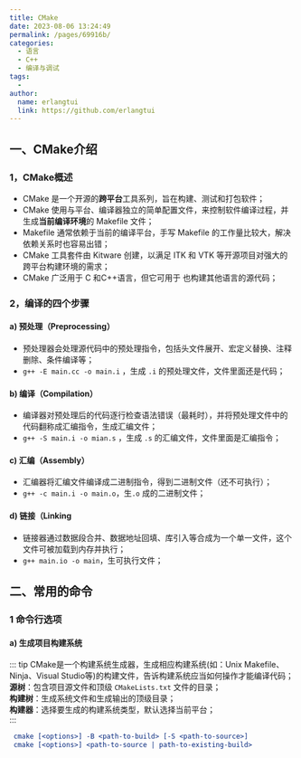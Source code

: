 ```yaml
---
title: CMake
date: 2023-08-06 13:24:49
permalink: /pages/69916b/
categories:
  - 语言
  - C++
  - 编译与调试
tags:
  - 
author: 
  name: erlangtui
  link: https://github.com/erlangtui
---
```

## 一、CMake介绍
### 1，CMake概述
* CMake 是一个开源的**跨平台**工具系列，旨在构建、测试和打包软件；
* CMake 使用与平台、编译器独立的简单配置文件，来控制软件编译过程，并生成**当前编译环境**的 Makefile 文件；
* Makefile 通常依赖于当前的编译平台，手写 Makefile 的工作量比较大，解决依赖关系时也容易出错；
* CMake 工具套件由 Kitware 创建，以满足 ITK 和 VTK 等开源项目对强大的跨平台构建环境的需求；
* CMake 广泛用于 C 和C++语言，但它可用于 也构建其他语言的源代码；

### 2，编译的四个步骤
#### a) 预处理（Preprocessing）
* 预处理器会处理源代码中的预处理指令，包括头文件展开、宏定义替换、注释删除、条件编译等；
* `g++ -E main.cc -o main.i` ，生成 `.i` 的预处理文件，文件里面还是代码；
#### b) 编译（Compilation）
* 编译器对预处理后的代码逐行检查语法错误（最耗时），并将预处理文件中的代码翻称成汇编指令，生成汇编文件；
* `g++ -S main.i -o mian.s` ，生成 `.s` 的汇编文件，文件里面是汇编指令；
#### c) 汇编（Assembly）
* 汇编器将汇编文件编译成二进制指令，得到二进制文件（还不可执行）；
* `g++ -c main.i -o main.o`，生`.o` 成的二进制文件；
#### d) 链接（Linking
* 链接器通过数据段合并、数据地址回填、库引入等合成为一个单一文件，这个文件可被加载到内存并执行；
* `g++ main.io -o main`，生可执行文件；

## 二、常用的命令
### 1 命令行选项
#### a) 生成项目构建系统
::: tip
CMake是一个构建系统生成器，生成相应构建系统(如：Unix Makefile、Ninja、Visual Studio等)的构建文件，告诉构建系统应当如何操作才能编译代码；<br>
**源树**：包含项目源文件和顶级 `CMakeLists.txt` 文件的目录；<br>
**构建树**：生成系统文件和生成输出的顶级目录；<br>
**构建器**：选择要生成的构建系统类型，默认选择当前平台；<br>
:::

```cmake
 cmake [<options>] -B <path-to-build> [-S <path-to-source>]
 cmake [<options>] <path-to-source | path-to-existing-build>
```
<!-- 
GNU/Linux上，CMake默认生成Unix Makefile来构建项目：

Makefile: make将运行指令来构建项目。
CMakefile：包含临时文件的目录，CMake用于检测操作系统、编译器等。此外，根据所选的生成器，它还包含特定的文件。
cmake_install.cmake：处理安装规则的CMake脚本，在项目安装时使用。
CMakeCache.txt：如文件名所示，CMake缓存。CMake在重新运行配置时使用这个文件。

构建系统描述为如何从源代码
构建系统描述如何构建项目的可执行文件和库 从其源代码使用构建工具自动化该过程。为 例如，构建系统可以是用于命令行工具或集成开发环境的项目文件 （集成开发环境）。为了避免维护多个这样的构建系统，一个项目 可以使用在 中编写的文件抽象地指定其构建系统。从这些文件 CMake 通过后端为每个用户本地生成首选构建系统 称为发电机。Makefilemake

要使用 CMake 生成构建系统，必须选择以下内容：



使用命令行生成工具生成器之一时，CMake 期望编译器工具链所需的环境 已在命令行管理程序中配置。使用 IDE 生成工具生成器之一时，不需要特定的环境。


Build a Project
 cmake --build <dir> [<options>] [-- <build-tool-options>]

Install a Project
 cmake --install <dir> [<options>]

Open a Project
 cmake --open <dir>

Run a Script
 cmake [-D <var>=<value>]... -P <cmake-script-file>

Run a Command-Line Tool
 cmake -E <command> [<options>]

Run the Find-Package Tool
 cmake --find-package [<options>]

Run a Workflow Preset
 cmake --workflow [<options>]

View Help
 cmake --help[-<topic>]

### 2.3 脚本命令


## 三、常用的宏定义
宏 |	功能
---|---
PROJECT_SOURCE_DIR |	一般是工程的根目录
PROJECT_BINARY_DIR	|   执行cmake命令的目录
CMAKE_CURRENT_SOURCE_DIR	|   当前处理的CMakeLists.txt所在的路径
CMAKE_CURRENT_BINARY_DIR	|   target 编译目录
EXECUTABLE_OUTPUT_PATH	|   重新定义目标二进制可执行文件的存放位置
LIBRARY_OUTPUT_PATH	|   重新定义目标链接库文件的存放位置
PROJECT_NAME	|   返回通过PROJECT指令定义的项目名称
CMAKE_BINARY_DIR	|   项目实际构建路径，假设在build目录进行的构建，那么得到的就是这个目录的路径

CMAKE_SOURCE_DIR：表示 CMakeLists.txt 所在的顶级源代码目录的路径。
CMAKE_BINARY_DIR：表示 CMake 构建的根目录的路径（即生成的二进制文件所在的目录）。
CMAKE_CURRENT_LIST_DIR：表示当前处理的 CMakeLists.txt 文件所在的目录的路径。
CMAKE_CURRENT_LIST_FILE：表示当前处理的 CMakeLists.txt 文件的完整路径。
CMAKE_CURRENT_SOURCE_DIR：表示当前处理的 CMakeLists.txt 文件所在的目录的路径。
CMAKE_CURRENT_BINARY_DIR：表示当前处理的 CMakeLists.txt 文件生成的二进制文件所在的目录的路径。
CMAKE_SYSTEM_NAME：表示当前操作系统的名称，如 "Linux"、"Windows" 等。
CMAKE_SYSTEM_VERSION：表示当前操作系统的版本号。
CMAKE_C_COMPILER 和 CMAKE_CXX_COMPILER：表示当前配置的 C 和 C++ 编译器的可执行文件路径。
 -->